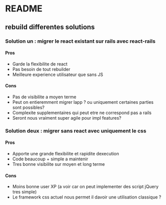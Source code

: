 # README

## rebuild differentes solutions


### Solution un : migrer le react existant sur rails avec react-rails


#### Pros

- Garde la flexibilite de react
- Pas besoin de tout rebuilder
- Meilleure experience utilisateur que sans JS

#### Cons

- Pas de visibilite a moyen terme
- Peut on entieremment migrer lapp ? ou uniquement certaines parties sont possibles?
- Complexite supplementaires qui peut etre ne correspond pas a rails
- Seront nous vraiment super agile pour impl features? 


### Solution deux : migrer sans react avec uniquement le css

#### Pros

- Apporte une grande flexibilite et rapidite dexecution 
- Code beaucoup + simple a maintenir
- Tres bonne visibilite sur moyen et long terme

#### Cons

- Moins bonne user XP (a voir car on peut implementer des script jQuery tres simple) 
- Le framework css actuel nous permet il davoir une utilisation classique ? 

